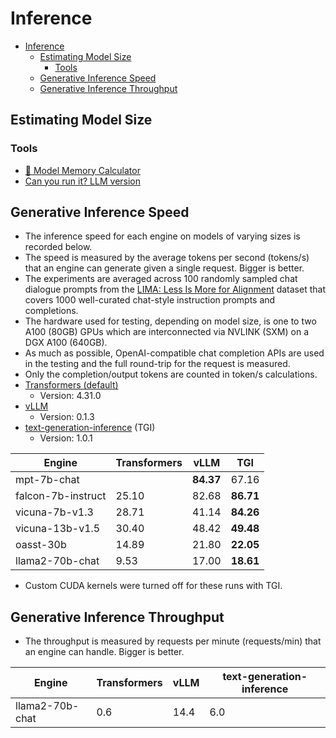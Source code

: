 # Inference

- [Inference](#inference)
  - [Estimating Model Size](#estimating-model-size)
    - [Tools](#tools)
  - [Generative Inference Speed](#generative-inference-speed)
  - [Generative Inference Throughput](#generative-inference-throughput)

## Estimating Model Size

### Tools

- [🤗 Model Memory Calculator](https://huggingface.co/spaces/hf-accelerate/model-memory-usage)
- [Can you run it? LLM version](https://huggingface.co/spaces/Vokturz/can-it-run-llm)

## Generative Inference Speed

- The inference speed for each engine on models of varying sizes is recorded below. 
- The speed is measured by the average tokens per second (tokens/s) that an engine can generate given a single request. Bigger is better.
- The experiments are averaged across 100 randomly sampled chat dialogue prompts from the [LIMA: Less Is More for Alignment](https://arxiv.org/abs/2305.11206) dataset that covers 1000 well-curated chat-style instruction prompts and completions.
- The hardware used for testing, depending on model size, is one to two A100 (80GB) GPUs which are interconnected via NVLINK (SXM) on a DGX A100 (640GB).
- As much as possible, OpenAI-compatible chat completion APIs are used in the testing and the full round-trip for the request is measured.
- Only the completion/output tokens are counted in token/s calculations.
- [Transformers (default)](https://huggingface.co/docs/transformers/index)
  - Version: 4.31.0
- [vLLM](https://github.com/vllm-project/vllm)
  - Version: 0.1.3
- [text-generation-inference](https://github.com/huggingface/text-generation-inference) (TGI)
  - Version: 1.0.1

<!-- | Engine                    | mpt-7b-chat   | vicuna-13b-v1.5 | oasst-30b   | llama2-70b-chat   |
|---------------------------|---------------|-----------------|-------------|-------------------|
| Transformers (default)    |               | 30.40           | 14.89       | 9.53              |
| vLLM                      | **84.37**     | 48.42           | 21.80       | 17.00             |
| text-generation-inference | 67.16         | **49.48**       | **22.05**   | **18.61**         | -->

Engine                  | Transformers           | vLLM      | TGI
---                     | ---                    | ---       | ---
mpt-7b-chat             |                        | **84.37** | 67.16
falcon-7b-instruct      | 25.10                  | 82.68     | **86.71**
vicuna-7b-v1.3          | 28.71                  | 41.14     | **84.26**
vicuna-13b-v1.5         | 30.40                  | 48.42     | **49.48**
oasst-30b               | 14.89                  | 21.80     | **22.05**
llama2-70b-chat         | 9.53                   | 17.00     | **18.61**

- Custom CUDA kernels were turned off for these runs with TGI.

## Generative Inference Throughput

- The throughput is measured by requests per minute (requests/min) that an engine can handle. Bigger is better.

Engine                  | Transformers           | vLLM      | text-generation-inference
---                     | ---                    | ---       | ---
llama2-70b-chat         | 0.6                    | 14.4      | 6.0